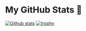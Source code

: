 # My GitHub Stats 🐥
[![Github stats](https://github-readme-stats.vercel.app/api?username=MelidaZ&theme=yeblu&count_private=true&include_all_commits=true)](#)
[![trophy](https://github-profile-trophy.vercel.app/?username=MelidaZ&theme=onedark)](#)
